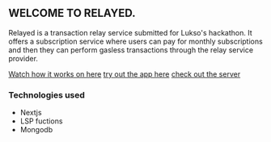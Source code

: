 ## WELCOME TO RELAYED.

Relayed is a transaction relay service submitted for Lukso's hackathon. It offers a subscription service where users can pay for monthly subscriptions and then they can perform gasless transactions through the relay service provider.

[Watch how it works on here](https://www.loom.com/share/941830ba523f48b2ace5cca48d954552)
[try out the app here](https://relayed-ten.vercel.app/dashboard)
[check out the server](https://github.com/ayocodes/relayedServer)

### Technologies used

- Nextjs
- LSP fuctions
- Mongodb
